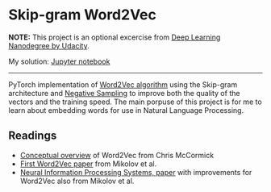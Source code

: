 # Skip-gram Word2Vec

**NOTE:** This project is an optional excercise from [Deep Learning Nanodegree by Udacity](https://www.udacity.com/course/deep-learning-nanodegree--nd101).

My solution: [Jupyter notebook](https://nbviewer.jupyter.org/github/jscriptcoder/Skip-gram-Word2Vec/blob/master/Word2Vec.ipynb)

---

PyTorch implementation of [Word2Vec algorithm](https://arxiv.org/abs/1301.3781) using the Skip-gram architecture and [Negative Sampling](https://arxiv.org/abs/1310.4546) to improve both the quality of the vectors and the training speed. The main porpuse of this project is for me to learn about embedding words for use in Natural Language Processing.

## Readings

* [Conceptual overview](http://mccormickml.com/2016/04/19/word2vec-tutorial-the-skip-gram-model/) of Word2Vec from Chris McCormick 
* [First Word2Vec paper](https://arxiv.org/pdf/1301.3781.pdf) from Mikolov et al.
* [Neural Information Processing Systems, paper](http://papers.nips.cc/paper/5021-distributed-representations-of-words-and-phrases-and-their-compositionality.pdf) with improvements for Word2Vec also from Mikolov et al.
